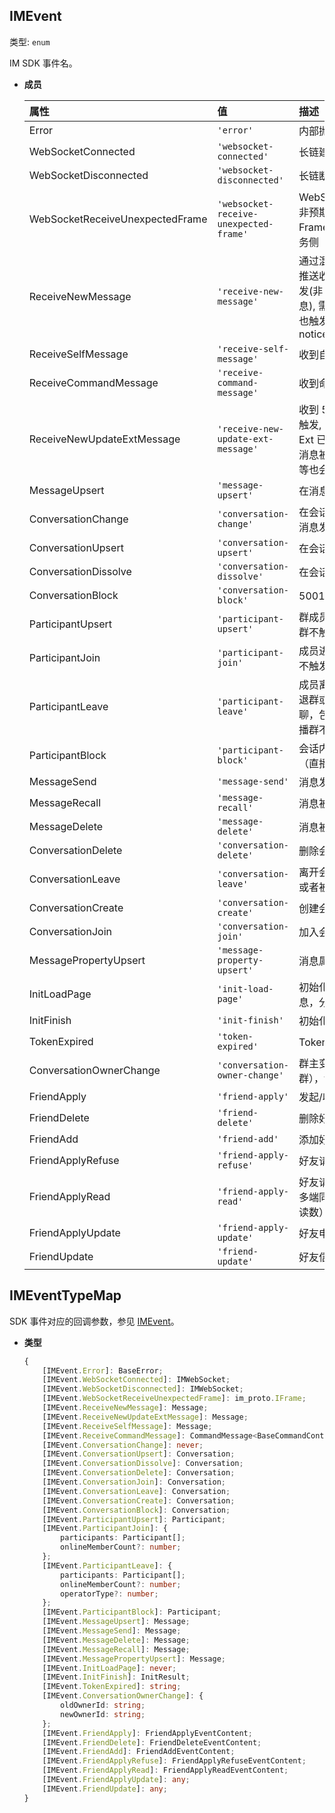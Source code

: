 ## IMEvent <span id="imevent"></span>

类型: `enum`

IM SDK 事件名。

- **成员**

  | 属性 | 值 | 描述 |
  | :-- | :-- | :-- |
  | Error | `'error'` | 内部抛出异常时触发 |
  | WebSocketConnected | `'websocket-connected'` | 长链建联 |
  | WebSocketDisconnected | `'websocket-disconnected'` | 长链断开 |
  | WebSocketReceiveUnexpectedFrame | `'websocket-receive-unexpected-frame'` | WebSocket 收到了非预期 Service 的 Frame，可能来自业务侧 |
  | ReceiveNewMessage | `'receive-new-message'` | 通过混链补偿或长链推送收到新消息时触发(非 50000+ 新消息), 需要自己的消息也触发时启用 noticeSelfMessage |
  | ReceiveSelfMessage | `'receive-self-message'` | 收到自己发送的消息 |
  | ReceiveCommandMessage | `'receive-command-message'` | 收到命令消息 |
  | ReceiveNewUpdateExtMessage | `'receive-new-update-ext-message'` | 收到 50002 消息时触发, 代表消息的 Ext 已经更改<br>消息被撤回, 被删除等也会触发这个事件 |
  | MessageUpsert | `'message-upsert'` | 在消息更新时触发 |
  | ConversationChange | `'conversation-change'` | 在会话, 或会话内的消息发生变更时触发 |
  | ConversationUpsert | `'conversation-upsert'` | 在会话更新时触发 |
  | ConversationDissolve | `'conversation-dissolve'` | 在会话解散时触发 |
  | ConversationBlock | `'conversation-block'` | 50011 全群禁言 |
  | ParticipantUpsert | `'participant-upsert'` | 群成员变更 （直播群不触发） |
  | ParticipantJoin | `'participant-join'` | 成员进群 （直播群不触发） |
  | ParticipantLeave | `'participant-leave'` | 成员离开群聊，主动退群或者被踢出群聊，包括自己 （直播群不触发） |
  | ParticipantBlock | `'participant-block'` | 会话内成员被禁言 （直播群不触发） |
  | MessageSend | `'message-send'` | 消息发送 |
  | MessageRecall | `'message-recall'` | 消息被撤回 |
  | MessageDelete | `'message-delete'` | 消息被删除 |
  | ConversationDelete | `'conversation-delete'` | 删除会话 |
  | ConversationLeave | `'conversation-leave'` | 离开会话 自己退群或者被踢出群聊 |
  | ConversationCreate | `'conversation-create'` | 创建会话 |
  | ConversationJoin | `'conversation-join'` | 加入会话 进群 |
  | MessagePropertyUpsert | `'message-property-upsert'` | 消息属性变更 |
  | InitLoadPage | `'init-load-page'` | 初始化拉取历史消息，分页 |
  | InitFinish | `'init-finish'` | 初始化成功完成 |
  | TokenExpired | `'token-expired'` | Token 过期 |
  | ConversationOwnerChange | `'conversation-owner-change'` | 群主变更（用于直播群），v1.1.0 新增 |
  | FriendApply | `'friend-apply'` | 发起/收到好友申请 |
  | FriendDelete | `'friend-delete'` | 删除好友 |
  | FriendAdd | `'friend-add'` | 添加好友 |
  | FriendApplyRefuse | `'friend-apply-refuse'` | 好友请求被拒绝 |
  | FriendApplyRead | `'friend-apply-read'` | 好友请求已读（用于多端同步好友请求未读数） |
  | FriendApplyUpdate | `'friend-apply-update'` | 好友申请更新 |
  | FriendUpdate | `'friend-update'` | 好友信息更新 |



## IMEventTypeMap <span id="imeventtypemap"></span>

SDK 事件对应的回调参数，参见 [IMEvent](#imevent)。

- **类型**

  ```ts
  {
      [IMEvent.Error]: BaseError;
      [IMEvent.WebSocketConnected]: IMWebSocket;
      [IMEvent.WebSocketDisconnected]: IMWebSocket;
      [IMEvent.WebSocketReceiveUnexpectedFrame]: im_proto.IFrame;
      [IMEvent.ReceiveNewMessage]: Message;
      [IMEvent.ReceiveNewUpdateExtMessage]: Message;
      [IMEvent.ReceiveSelfMessage]: Message;
      [IMEvent.ReceiveCommandMessage]: CommandMessage<BaseCommandContentType>;
      [IMEvent.ConversationChange]: never;
      [IMEvent.ConversationUpsert]: Conversation;
      [IMEvent.ConversationDissolve]: Conversation;
      [IMEvent.ConversationDelete]: Conversation;
      [IMEvent.ConversationJoin]: Conversation;
      [IMEvent.ConversationLeave]: Conversation;
      [IMEvent.ConversationCreate]: Conversation;
      [IMEvent.ConversationBlock]: Conversation;
      [IMEvent.ParticipantUpsert]: Participant;
      [IMEvent.ParticipantJoin]: {
          participants: Participant[];
          onlineMemberCount?: number;
      };
      [IMEvent.ParticipantLeave]: {
          participants: Participant[];
          onlineMemberCount?: number;
          operatorType?: number;
      };
      [IMEvent.ParticipantBlock]: Participant;
      [IMEvent.MessageUpsert]: Message;
      [IMEvent.MessageSend]: Message;
      [IMEvent.MessageDelete]: Message;
      [IMEvent.MessageRecall]: Message;
      [IMEvent.MessagePropertyUpsert]: Message;
      [IMEvent.InitLoadPage]: never;
      [IMEvent.InitFinish]: InitResult;
      [IMEvent.TokenExpired]: string;
      [IMEvent.ConversationOwnerChange]: {
          oldOwnerId: string;
          newOwnerId: string;
      };
      [IMEvent.FriendApply]: FriendApplyEventContent;
      [IMEvent.FriendDelete]: FriendDeleteEventContent;
      [IMEvent.FriendAdd]: FriendAddEventContent;
      [IMEvent.FriendApplyRefuse]: FriendApplyRefuseEventContent;
      [IMEvent.FriendApplyRead]: FriendApplyReadEventContent;
      [IMEvent.FriendApplyUpdate]: any;
      [IMEvent.FriendUpdate]: any;
  }
  ```